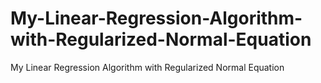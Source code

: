 # My-Linear-Regression-Algorithm-with-Regularized-Normal-Equation
My Linear Regression Algorithm with Regularized Normal Equation
